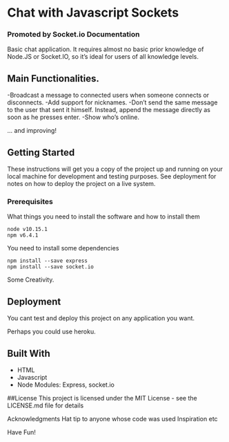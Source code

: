 # Chat with Javascript Sockets
### Promoted by Socket.io Documentation
Basic chat application. It requires almost no basic prior knowledge of Node.JS or Socket.IO, so it’s ideal for users of all knowledge levels.


## Main Functionalities.

-Broadcast a message to connected users when someone connects or disconnects.
-Add support for nicknames.
-Don’t send the same message to the user that sent it himself. Instead, append the message directly as soon as he presses enter.
-Show who’s online.

... and improving!

## Getting Started

These instructions will get you a copy of the project up and running on your local machine for development and testing purposes. See deployment for notes on how to deploy the project on a live system.

### Prerequisites

What things you need to install the software and how to install them
```
node v10.15.1
npm v6.4.1
```
You need to install some dependencies

```
npm install --save express
npm install --save socket.io
```

Some Creativity.

## Deployment

You cant test and deploy this project on any application you want.

Perhaps you could use heroku.

## Built With

* HTML
* Javascript
* Node Modules: Express, socket.io

##License
This project is licensed under the MIT License - see the LICENSE.md file for details

Acknowledgments
Hat tip to anyone whose code was used
Inspiration
etc

Have Fun!